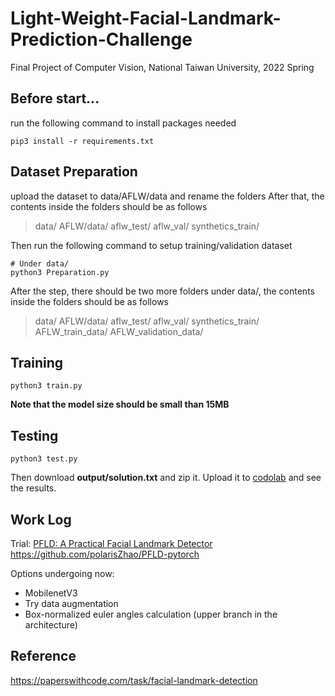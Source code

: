 # Light-Weight-Facial-Landmark-Prediction-Challenge
Final Project of Computer Vision, National Taiwan University, 2022 Spring

## Before start... ##
run the following command to install packages needed

```
pip3 install -r requirements.txt
```
## Dataset Preparation ##
upload the dataset to data/AFLW/data and rename the folders
After that, the contents inside the folders should be as follows

> data/
>     AFLW/data/
>         aflw_test/
>         aflw_val/
>         synthetics_train/

Then run the following command to setup training/validation dataset

```
# Under data/
python3 Preparation.py
```

After the step, there should be two more folders under data/, the contents inside the folders should be as follows

> data/
>     AFLW/data/
>         aflw_test/
>         aflw_val/
>         synthetics_train/
>     AFLW_train_data/
>     AFLW_validation_data/

## Training ##

```
python3 train.py
```

**Note that the model size should be small than 15MB**

## Testing ##

```
python3 test.py
```

Then download **output/solution.txt** and zip it.
Upload it to [codolab](https://codalab.lisn.upsaclay.fr/competitions/5118?secret_key=19a7d6c1-b907-47fc-a472-1cf6cbf7f853) and see the results.

## Work Log ##
Trial: [PFLD: A Practical Facial Landmark Detector](https://paperswithcode.com/paper/pfld-a-practical-facial-landmark-detector)
https://github.com/polarisZhao/PFLD-pytorch

Options undergoing now:
* MobilenetV3
* Try data augmentation
* Box-normalized euler angles calculation (upper branch in the architecture)

## Reference ##
https://paperswithcode.com/task/facial-landmark-detection
